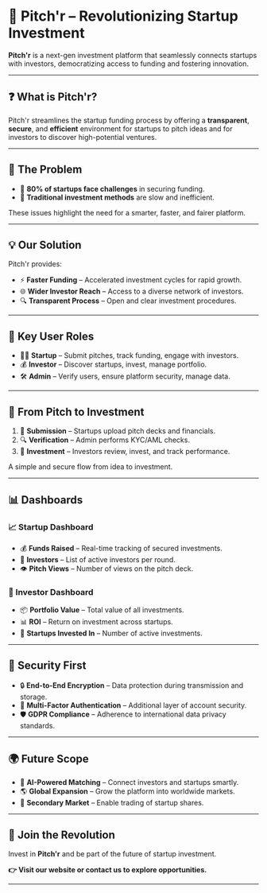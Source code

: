 # 🚀 Pitch'r – Revolutionizing Startup Investment

**Pitch'r** is a next-gen investment platform that seamlessly connects startups with investors, democratizing access to funding and fostering innovation.

---

## ❓ What is Pitch'r?

Pitch'r streamlines the startup funding process by offering a **transparent**, **secure**, and **efficient** environment for startups to pitch ideas and for investors to discover high-potential ventures.

---

## 🧩 **The Problem**

- 💸 **80% of startups face challenges** in securing funding.  
- 🐢 **Traditional investment methods** are slow and inefficient.

These issues highlight the need for a smarter, faster, and fairer platform.

---

## 💡 **Our Solution**

Pitch'r provides:

- ⚡ **Faster Funding** – Accelerated investment cycles for rapid growth.  
- 🌐 **Wider Investor Reach** – Access to a diverse network of investors.  
- 🔍 **Transparent Process** – Open and clear investment procedures.

---

## 👥 **Key User Roles**

- 👨‍💼 **Startup** – Submit pitches, track funding, engage with investors.  
- 💰 **Investor** – Discover startups, invest, manage portfolio.  
- 🛠️ **Admin** – Verify users, ensure platform security, manage data.

---

## 🔄 **From Pitch to Investment**

1. 📝 **Submission** – Startups upload pitch decks and financials.  
2. 🔍 **Verification** – Admin performs KYC/AML checks.  
3. 💸 **Investment** – Investors review, invest, and track performance.

A simple and secure flow from idea to investment.

---

## 📊 **Dashboards**

### 📈 Startup Dashboard
- 💰 **Funds Raised** – Real-time tracking of secured investments.  
- 👥 **Investors** – List of active investors per round.  
- 👁️ **Pitch Views** – Number of views on the pitch deck.

### 🧾 Investor Dashboard
- 📦 **Portfolio Value** – Total value of all investments.  
- 📊 **ROI** – Return on investment across startups.  
- 🚀 **Startups Invested In** – Number of active investments.

---

## 🔐 **Security First**

- 🔒 **End-to-End Encryption** – Data protection during transmission and storage.  
- 🔑 **Multi-Factor Authentication** – Additional layer of account security.  
- 🛡️ **GDPR Compliance** – Adherence to international data privacy standards.

---

## 🌍 **Future Scope**

- 🤖 **AI-Powered Matching** – Connect investors and startups smartly.  
- 🌎 **Global Expansion** – Grow the platform into worldwide markets.  
- 🔁 **Secondary Market** – Enable trading of startup shares.

---

## 📢 **Join the Revolution**

Invest in **Pitch'r** and be part of the future of startup investment.

**👉 Visit our website or contact us to explore opportunities.**

---


